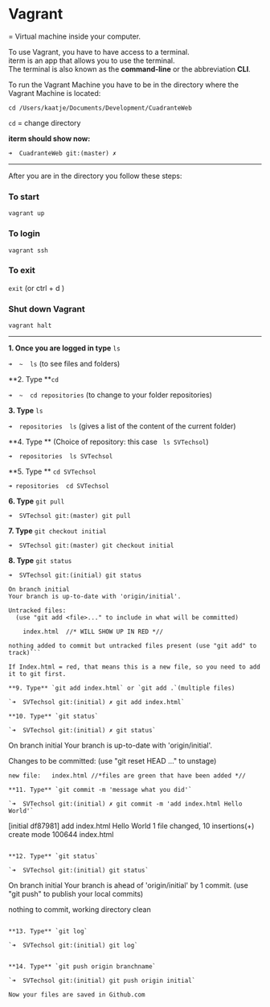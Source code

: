 # Vagrant

= Virtual machine inside your computer. 

To use Vagrant, you have to have access to a terminal.<br> iterm is an app that allows you to use the terminal.<br>
The terminal is also known as the **command-line** or the abbreviation **CLI**.

To run the Vagrant Machine you have to be in the directory where the Vagrant Machine is located:

`cd /Users/kaatje/Documents/Development/CuadranteWeb`

`cd` = change directory

**iterm should show now:**

`➜  CuadranteWeb git:(master) ✗`

---

After you are in the directory you follow these steps: 

### To start

`vagrant up`


### To login 

`vagrant ssh`


### To exit

`exit` (or ctrl + d )

### Shut down Vagrant 

`vagrant halt`

---

**1. Once you are logged in type** `ls` 

`➜  ~  ls`
(to see files and folders)

**2. Type **`cd`

`➜  ~  cd repositories` (to change to your folder repositories)

**3. Type** `ls`

`➜  repositories  ls` (gives a list of the content of the current folder)

**4. Type ** (Choice of repository: this case ` ls SVTechsol`)

`➜  repositories  ls SVTechsol`

**5. Type ** `cd SVTechsol`

`➜ repositories  cd SVTechsol`

**6. Type** `git pull`

`➜  SVTechsol git:(master) git pull`

**7. Type** `git checkout initial`

`➜  SVTechsol git:(master) git checkout initial`

**8. Type** `git status`

`➜  SVTechsol git:(initial) git status`

```
On branch initial
Your branch is up-to-date with 'origin/initial'.

Untracked files:
  (use "git add <file>..." to include in what will be committed)

	index.html  //* WILL SHOW UP IN RED *//

nothing added to commit but untracked files present (use "git add" to track)```

If Index.html = red, that means this is a new file, so you need to add it to git first. 

**9. Type** `git add index.html` or `git add .`(multiple files)

`➜  SVTechsol git:(initial) ✗ git add index.html`

**10. Type** `git status`

`➜  SVTechsol git:(initial) ✗ git status`

```
On branch initial
Your branch is up-to-date with 'origin/initial'.

Changes to be committed:
  (use "git reset HEAD <file>..." to unstage)

	new file:   index.html //*files are green that have been added *//
```
**11. Type** `git commit -m 'message what you did'`

`➜  SVTechsol git:(initial) ✗ git commit -m 'add index.html Hello World'`

```
[initial df87981] add index.html Hello World
 1 file changed, 10 insertions(+)
 create mode 100644 index.html
 ```

**12. Type** `git status`

`➜  SVTechsol git:(initial) git status`

```
On branch initial
Your branch is ahead of 'origin/initial' by 1 commit.
  (use "git push" to publish your local commits)

nothing to commit, working directory clean
```

**13. Type** `git log`

`➜  SVTechsol git:(initial) git log`


**14. Type** `git push origin branchname`

`➜  SVTechsol git:(initial) git push origin initial`

Now your files are saved in Github.com


